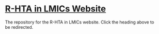 # [R-HTA in LMICs Website](https://r-hta-in-lmics.github.io/)
The repository for the R-HTA in LMICs website. Click the heading above to be redirected.